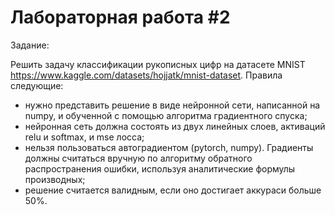# Лабораторная работа #2
Задание:

Решить задачу классификации рукописных цифр на датасете MNIST https://www.kaggle.com/datasets/hojjatk/mnist-dataset. Правила следующие:
- нужно представить решение в виде нейронной сети, написанной на numpy, и обученной с помощью алгоритма градиентного спуска;
- нейронная сеть должна состоять из двух линейных слоев, активаций relu и softmax, и mse лосса;
- нельзя пользоваться автоградиентом (pytorch, numpy). Градиенты должны считаться вручную по алгоритму обратного распространения ошибки, используя аналитические формулы производных;
- решение считается валидным, если оно достигает аккураси больше 50%.